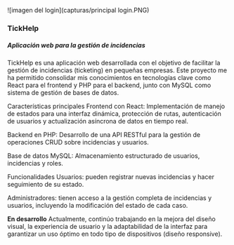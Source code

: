 ![imagen del login](capturas/principal login.PNG)

### TickHelp

##### Aplicación web para la gestión de incidencias

TickHelp es una aplicación web desarrollada con el objetivo de facilitar la gestión de incidencias (ticketing) en pequeñas empresas. Este proyecto me ha permitido consolidar mis conocimientos en tecnologías clave como React para el frontend y PHP para el backend, junto con MySQL como sistema de gestión de bases de datos.

Características principales
Frontend con React: Implementación de manejo de estados para una interfaz dinámica, protección de rutas, autenticación de usuarios y actualización asíncrona de datos en tiempo real.

Backend en PHP: Desarrollo de una API RESTful para la gestión de operaciones CRUD sobre incidencias y usuarios.

Base de datos MySQL: Almacenamiento estructurado de usuarios, incidencias y roles.

Funcionalidades
Usuarios: pueden registrar nuevas incidencias y hacer seguimiento de su estado.

Administradores: tienen acceso a la gestión completa de incidencias y usuarios, incluyendo la modificación del estado de cada caso.

**En desarrollo**
Actualmente, continúo trabajando en la mejora del diseño visual, la experiencia de usuario y la adaptabilidad de la interfaz para garantizar un uso óptimo en todo tipo de dispositivos (diseño responsive).


  
